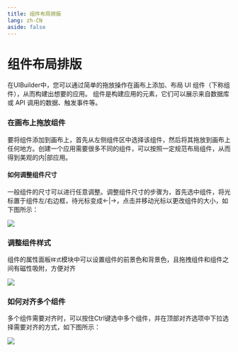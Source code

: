 ```yaml
---
title: 组件布局排版
lang: zh-CN
aside: false
---
```


# 组件布局排版
在UIBuilder中，您可以通过简单的拖放操作在画布上添加、布局 UI 组件（下称组件），从而构建出想要的应用。 组件是构建应用的元素，它们可以展示来自数据库或 API 调用的数据、触发事件等。

### 在画布上拖放组件

要将组件添加到画布上，首先从左侧组件区中选择该组件，然后将其拖放到画布上任何地方。创建一个应用需要很多不同的组件，可以按照一定规范布局组件，从而得到美观的内|部应用。

#### 如何调整组件尺寸

一般组件的尺寸可以进行任意调整。调整组件尺寸的步骤为，首先选中组件，将光标置于组件左/右边框，待光标变成<-|->，点击并移动光标以更改组件的大小，如下图所示：

![](/images/drag-and-drop/0.gif)


### 调整组件样式

组件的属性面板`样式`模块中可以设置组件的前景色和背景色，且拖拽组件和组件之间有磁性吸附，方便对齐

![](/images/drag-and-drop/1.gif)

### 如何对齐多个组件

多个组件需要对齐时，可以按住Ctrl键选中多个组件，并在顶部对齐选项中下拉选择需要对齐的方式，如下图所示：

![](/images/drag-and-drop/2.gif)
